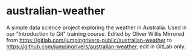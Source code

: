 # australian-weather
A simple data science project exploring the weather in Australia. Used in our "Introduction to Git" training course.
Edited by Oliver Willis
Mirrored from https://gitlab.com/jumpingrivers-public/australian-weather to https://github.com/jumpingrivers/australian-weather, edit in GitLab only.
